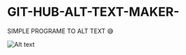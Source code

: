 # GIT-HUB-ALT-TEXT-MAKER-
SIMPLE PROGRAME TO ALT TEXT 😅

![Alt text](https://cdn.discordapp.com/attachments/1116893606393937950/1180820109179240518/image.png?ex=657ecf6c&is=656c5a6c&hm=1ed1fe2de5af0f0d5e34e4fc6c76f482e0c60b27906a2837189c367c25cb3273&)
